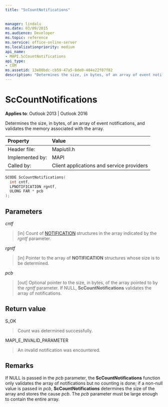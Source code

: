 ```yaml
---
title: "ScCountNotifications"
 
 
manager: lindalu
ms.date: 03/09/2015
ms.audience: Developer
ms.topic: reference
ms.service: office-online-server
ms.localizationpriority: medium
api_name:
- MAPI.ScCountNotifications
api_type:
- COM
ms.assetid: 13e80bdc-cb59-47a5-8de0-404e22f87f82
description: "Determines the size, in bytes, of an array of event notifications, and validates the memory associated with the array."
---
```


# ScCountNotifications

  
  
**Applies to**: Outlook 2013 | Outlook 2016 
  
Determines the size, in bytes, of an array of event notifications, and validates the memory associated with the array.
  
|Property |Value |
|:-----|:-----|
|Header file:  <br/> |Mapiutil.h  <br/> |
|Implemented by:  <br/> |MAPI  <br/> |
|Called by:  <br/> |Client applications and service providers  <br/> |
   
```cpp
SCODE ScCountNotifications(
  int cntf,
  LPNOTIFICATION rgntf,
  ULONG FAR * pcb
);
```

## Parameters

 _cntf_
  
> [in] Count of [NOTIFICATION](notification.md) structures in the array indicated by the  _rgntf_ parameter. 
    
 _rgntf_
  
> [in] Pointer to the array of **NOTIFICATION** structures whose size is to be determined. 
    
 _pcb_
  
> [out] Optional pointer to the size, in bytes, of the array pointed to by the  _rgntf_ parameter. If NULL, **ScCountNotifications** validates the array of notifications. 
    
## Return value

S_OK
  
> Count was determined successfully.
    
MAPI_E_INVALID_PARAMETER
  
> An invalid notification was encountered.
    
## Remarks

If NULL is passed in the _pcb_ parameter, the **ScCountNotifications** function only validates the array of notifications but no counting is done; if a non-null value is passed in  _pcb_, **ScCountNotifications** determines the size of the array and stores the cause  _pcb_. The  _pcb_ parameter must be large enough to contain the entire array. 
  

